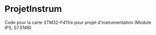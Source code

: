 # ProjetInstrum
Code pour la carte STM32-F411re pour projet d'instrumentation (Module IPS, S7 ENIB)
